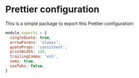 # Prettier configuration

This is a simple package to export this Prettier configuration:

```js
module.exports = {
  singleQuote: true,
  arrowParens: 'always',
  quoteProps: 'consistent',
  printWidth: 120,
  trailingComma: 'es5',
  semi: true,
  useTabs: false,
}
```
